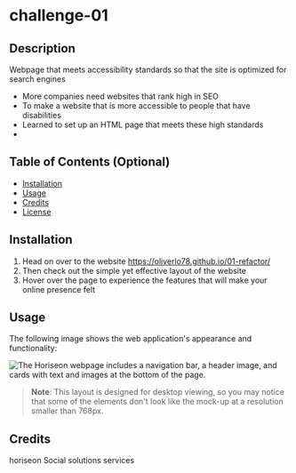 # challenge-01

## Description

Webpage that meets accessibility standards so that the site is optimized for search engines 

- More companies need websites that rank high in SEO 
- To make a website that is more accessible to people that have disabilities
- Learned to set up an HTML page that meets these high standards 
- 

## Table of Contents (Optional)

- [Installation](#installation)
- [Usage](#usage)
- [Credits](#credits)
- [License](#license)

## Installation

1. Head on over to the website https://oliverlo78.github.io/01-refactor/ 
2. Then check out the simple yet effective layout of the website 
3. Hover over the page to experience the features that will make your online presence felt  

## Usage

The following image shows the web application's appearance and functionality:

![The Horiseon webpage includes a navigation bar, a header image, and cards with text and images at the bottom of the page.](./Assets/images/screenshot-top%20.png)

> **Note**: This layout is designed for desktop viewing, so you may notice that some of the elements don't look like the mock-up at a resolution smaller than 768px. 

## Credits

horiseon Social solutions services 
